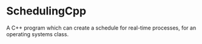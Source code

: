 # SchedulingCpp
A C++ program which can create a schedule for real-time processes, for an operating systems class.
